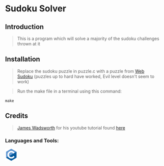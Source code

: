 # Sudoku Solver

## Introduction

> This is a program which will solve a majority of the sudoku challenges thrown at it


## Installation

> Replace the sudoku puzzle in puzzle.c with a puzzle from [Web Sudoku](https://websudoku.com) (puzzles up to hard have worked, Evil level doesn't seem to work)

> Run the make file in a terminal using this command:
```
make
```
## Credits
> [James Wadsworth](https://github.com/wadsworj) for his youtube tutorial found [here](https://www.youtube.com/watch?v=9aMUyoYDI-0&list=PLkTXsX7igf8edTYU92nU-f5Ntzuf-RKvW&index=1)

<h3 align="left">Languages and Tools:</h3>
<p align="left"> <a href="https://www.cprogramming.com/" target="_blank"> <img src="https://raw.githubusercontent.com/devicons/devicon/master/icons/c/c-original.svg" alt="c" width="40" height="40"/> </a> </p>